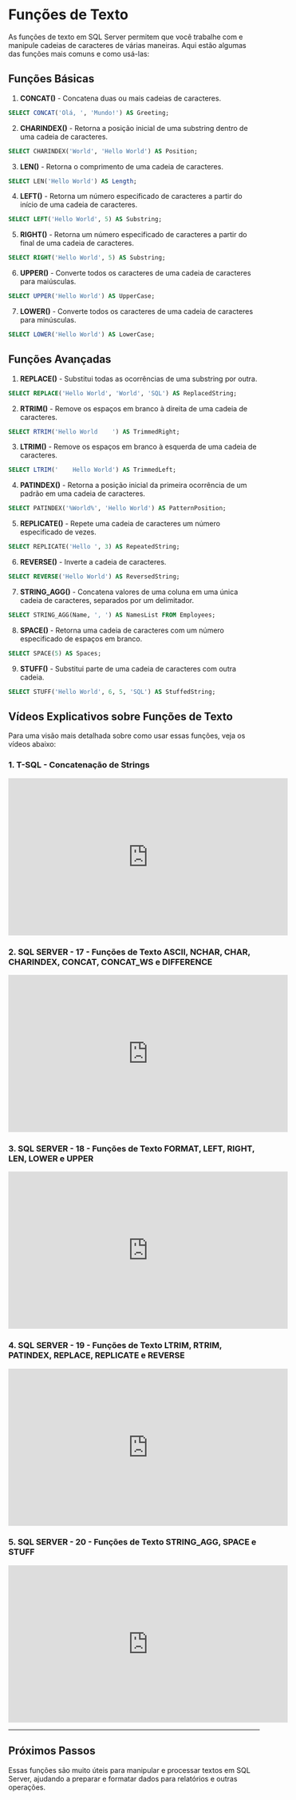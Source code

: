# Funções de Texto

As funções de texto em SQL Server permitem que você trabalhe com e manipule cadeias de caracteres de várias maneiras. Aqui estão algumas das funções mais comuns e como usá-las:

## Funções Básicas

1. **CONCAT()** - Concatena duas ou mais cadeias de caracteres.

```sql
SELECT CONCAT('Olá, ', 'Mundo!') AS Greeting;
```

2. **CHARINDEX()** - Retorna a posição inicial de uma substring dentro de uma cadeia de caracteres.

```sql
SELECT CHARINDEX('World', 'Hello World') AS Position;
```

3. **LEN()** - Retorna o comprimento de uma cadeia de caracteres.

```sql
SELECT LEN('Hello World') AS Length;
```

4. **LEFT()** - Retorna um número especificado de caracteres a partir do início de uma cadeia de caracteres.

```sql
SELECT LEFT('Hello World', 5) AS Substring;
```

5. **RIGHT()** - Retorna um número especificado de caracteres a partir do final de uma cadeia de caracteres.

```sql
SELECT RIGHT('Hello World', 5) AS Substring;
```

6. **UPPER()** - Converte todos os caracteres de uma cadeia de caracteres para maiúsculas.

```sql
SELECT UPPER('Hello World') AS UpperCase;
```

7. **LOWER()** - Converte todos os caracteres de uma cadeia de caracteres para minúsculas.

```sql
SELECT LOWER('Hello World') AS LowerCase;
```

## Funções Avançadas

1. **REPLACE()** - Substitui todas as ocorrências de uma substring por outra.

```sql
SELECT REPLACE('Hello World', 'World', 'SQL') AS ReplacedString;
```

2. **RTRIM()** - Remove os espaços em branco à direita de uma cadeia de caracteres.

```sql
SELECT RTRIM('Hello World    ') AS TrimmedRight;
```

3. **LTRIM()** - Remove os espaços em branco à esquerda de uma cadeia de caracteres.

```sql
SELECT LTRIM('    Hello World') AS TrimmedLeft;
```

4. **PATINDEX()** - Retorna a posição inicial da primeira ocorrência de um padrão em uma cadeia de caracteres.

```sql
SELECT PATINDEX('%World%', 'Hello World') AS PatternPosition;
```

5. **REPLICATE()** - Repete uma cadeia de caracteres um número especificado de vezes.

```sql
SELECT REPLICATE('Hello ', 3) AS RepeatedString;
```

6. **REVERSE()** - Inverte a cadeia de caracteres.

```sql
SELECT REVERSE('Hello World') AS ReversedString;
```

7. **STRING_AGG()** - Concatena valores de uma coluna em uma única cadeia de caracteres, separados por um delimitador.

```sql
SELECT STRING_AGG(Name, ', ') AS NamesList FROM Employees;
```

8. **SPACE()** - Retorna uma cadeia de caracteres com um número especificado de espaços em branco.

```sql
SELECT SPACE(5) AS Spaces;
```

9. **STUFF()** - Substitui parte de uma cadeia de caracteres com outra cadeia.

```sql
SELECT STUFF('Hello World', 6, 5, 'SQL') AS StuffedString;
```

## Vídeos Explicativos sobre Funções de Texto

Para uma visão mais detalhada sobre como usar essas funções, veja os vídeos abaixo:

### 1. T-SQL - Concatenação de Strings

<iframe width="560" height="315" src="https://www.youtube.com/embed/ghbCZwQPY24?si=AoxU3FtaKWJeMrxE" title="YouTube video player" frameborder="0" allow="accelerometer; autoplay; clipboard-write; encrypted-media; gyroscope; picture-in-picture; web-share" referrerpolicy="strict-origin-when-cross-origin" allowfullscreen></iframe>

### 2. SQL SERVER - 17 - Funções de Texto ASCII, NCHAR, CHAR, CHARINDEX, CONCAT, CONCAT_WS e DIFFERENCE

<iframe width="560" height="315" src="https://www.youtube.com/embed/hgX5wwQuriA?si=4ZbXjavO71Gj3R0v" title="YouTube video player" frameborder="0" allow="accelerometer; autoplay; clipboard-write; encrypted-media; gyroscope; picture-in-picture; web-share" referrerpolicy="strict-origin-when-cross-origin" allowfullscreen></iframe>

### 3. SQL SERVER - 18 - Funções de Texto FORMAT, LEFT, RIGHT, LEN, LOWER e UPPER

<iframe width="560" height="315" src="https://www.youtube.com/embed/9s046WsHEbk?si=-Av6u1k6YRfibIEF" title="YouTube video player" frameborder="0" allow="accelerometer; autoplay; clipboard-write; encrypted-media; gyroscope; picture-in-picture; web-share" referrerpolicy="strict-origin-when-cross-origin" allowfullscreen></iframe>

### 4. SQL SERVER - 19 - Funções de Texto LTRIM, RTRIM, PATINDEX, REPLACE, REPLICATE e REVERSE

<iframe width="560" height="315" src="https://www.youtube.com/embed/8gkBIGdmQU0?si=riiBVQaWTgv_mhkb" title="YouTube video player" frameborder="0" allow="accelerometer; autoplay; clipboard-write; encrypted-media; gyroscope; picture-in-picture; web-share" referrerpolicy="strict-origin-when-cross-origin" allowfullscreen></iframe>

### 5. SQL SERVER - 20 - Funções de Texto STRING_AGG, SPACE e STUFF

<iframe width="560" height="315" src="https://www.youtube.com/embed/K_R-uAQmTQU?si=Bx0Hb_1BaPUMkwoq" title="YouTube video player" frameborder="0" allow="accelerometer; autoplay; clipboard-write; encrypted-media; gyroscope; picture-in-picture; web-share" referrerpolicy="strict-origin-when-cross-origin" allowfullscreen></iframe>

---

## Próximos Passos

Essas funções são muito úteis para manipular e processar textos em SQL Server, ajudando a preparar e formatar dados para relatórios e outras operações.

